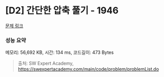 # [D2] 간단한 압축 풀기 - 1946 

[문제 링크](https://swexpertacademy.com/main/code/problem/problemDetail.do?contestProbId=AV5PmkDKAOMDFAUq) 

### 성능 요약

메모리: 56,692 KB, 시간: 134 ms, 코드길이: 473 Bytes



> 출처: SW Expert Academy, https://swexpertacademy.com/main/code/problem/problemList.do